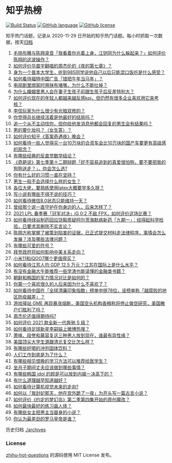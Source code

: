 # 知乎热榜
[![Build Status](https://github.com/ToWeLong/zhihu-hot-questions/workflows/CI/badge.svg)](https://github.com/ToWeLong/zhihu-hot-questions/actions)
[![GitHub language](https://img.shields.io/badge/language-golang-orange.svg)](https://golang.org/)
[![GitHub license](https://img.shields.io/github/license/ToWeLong/zhihu-hot-questions)](https://github.com/ToWeLong/zhihu-hot-questions/blob/main/LICENSE)

知乎热门话题，记录从 2020-11-29 日开始的知乎热门话题。每小时抓取一次数据，按天[归档](./archives)

<!-- BEGIN -->

1. [毛晓彤曝与陈翔录音「我看着你光着上身，江铠同为什么躲起来？」如何评价陈翔的这波操作？](https://www.zhihu.com/question/442081598)
1. [如何评价华晨宇翻唱的周杰伦的《夜的第七章》？](https://www.zhihu.com/question/441931973)
1. [身为一个普本大学生，听到985同学说他自己以后只能混口饭吃是什么感受？](https://www.zhihu.com/question/437056781)
1. [如何看待福特中国广告「错把牛年当马年」？](https://www.zhihu.com/question/441666031)
1. [电视剧里绑架时用抹布堵嘴，为什么不能吐掉？](https://www.zhihu.com/question/441878231)
1. [为什么婚姻里男人会在妻子生孩子前跟生孩子后反差特别大？](https://www.zhihu.com/question/439607839)
1. [如何评价现在的年轻人都越来越反感kpi，但仍然有很多企业喜欢用它来考核？](https://www.zhihu.com/question/441274642)
1. [李信玩家为什么很少有光暗双修的？](https://www.zhihu.com/question/403609087)
1. [你觉得兵长继续活着是他最好的结局吗？](https://www.zhihu.com/question/438734311)
1. [追一个从不主动找你，但你给他发消息他都会回复的男生会有结果吗？](https://www.zhihu.com/question/425763808)
1. [男的要化妆吗？（女生答）？](https://www.zhihu.com/question/437359021)
1. [如何评价知乎《答案奇遇夜》晚会？](https://www.zhihu.com/question/441882176)
1. [如何看待一些人觉得买一台10万块的合资车会比10万块的国产车要更有高级感的观念？](https://www.zhihu.com/question/440857833)
1. [有哪些经典的反直觉数学结论？](https://www.zhihu.com/question/63130220)
1. [《奇葩说》第七季第十二期辩题「好不容易追到的真爱很怕狗，要不要把我的狗狗送走？」，你会怎么选?](https://www.zhihu.com/question/441882944)
1. [你有什么好的习惯一直在坚持？](https://www.zhihu.com/question/435012841)
1. [男生一般不会选择什么样的女生？](https://www.zhihu.com/question/435057725)
1. [各位大佬，要熟练使用latex大概要学多久呀？](https://www.zhihu.com/question/438107857)
1. [写小说有哪些不得不说的技巧？](https://www.zhihu.com/question/35188574)
1. [如何看待微信8.0状态只能维持一天？](https://www.zhihu.com/question/441505845)
1. [曾经那个说一直守护在你身边的人，后来怎样了？](https://www.zhihu.com/question/434436885)
1. [2021 LPL 春季赛「冠军对决」iG 0:2 不敌 FPX，如何评价这场比赛？](https://www.zhihu.com/question/442032605)
1. [如何看待绿谷制药回应饶毅质疑阿尔茨海默病新药「九期一」：经得起科学检验，已要求其删除不实言论？](https://www.zhihu.com/question/442014571)
1. [陈翔方称掌握了被策划陷害的证据，已正式提交材料走法律程序，事情会怎么发展？涉及哪些法律问题？](https://www.zhihu.com/question/441997857)
1. [有哪些可爱的符号？](https://www.zhihu.com/question/314270796)
1. [拜登政府将如何影响中美关系走向？](https://www.zhihu.com/question/440407148)
1. [小米11和iQOO7哪个更值得买？](https://www.zhihu.com/question/440239420)
1. [如何看待江苏人均 GDP 12.5 万元？江苏在国际上是什么水平？](https://www.zhihu.com/question/441249747)
1. [有没有金融大牛能推荐一些学渣也能读懂的金融类书籍？](https://www.zhihu.com/question/34160174)
1. [朝鲜和韩国的军力情况对比是如何的？](https://www.zhihu.com/question/19970905)
1. [你第一个喜欢很久的人后来因为什么不喜欢了？](https://www.zhihu.com/question/437916814)
1. [如何看待中国在「全球清廉印象指数」榜单中排78位，该榜单称「越腐败的地区防疫越差」？](https://www.zhihu.com/question/441950005)
1. [游戏驿站 GME 再现暴涨熔断，美国空头机构香橼称将停止做空研究，美国散户们胜利了吗？](https://www.zhihu.com/question/441956769)
1. [周杰伦还值得期待吗?](https://www.zhihu.com/question/431203726)
1. [如何评价 2021 款全新一代奔驰 S 级？](https://www.zhihu.com/question/441122843)
1. [如何看待足球新星李嗣镕上微博热搜？](https://www.zhihu.com/question/441688765)
1. [萧峰、段誉和慕容复这三种男人放到现在，谁最有异性缘？](https://www.zhihu.com/question/440781326)
1. [美国顶尖大学生源跟清北复交比怎么样？](https://www.zhihu.com/question/355180091)
1. [有哪些好喝的冲剂固体饮料？](https://www.zhihu.com/question/65141672)
1. [人们工作到底是为了什么？](https://www.zhihu.com/question/441058938)
1. [有哪些相见恨晚的学习方法可以推荐给医学生？](https://www.zhihu.com/question/270857566)
1. [坐月子期间丈夫应该做到哪些事情？](https://www.zhihu.com/question/440875988)
1. [有哪些韩国 idol 的颜是可以放到内娱一决高下的？](https://www.zhihu.com/question/440944695)
1. [有什么道理越早知道越好？](https://www.zhihu.com/question/431287807)
1. [如何看待计算机视觉未来的走向?](https://www.zhihu.com/question/436846337)
1. [如何以「我封妃那天，他在宫外跪了一夜」为开头写一篇古言小说？](https://www.zhihu.com/question/422946779)
1. [如何评价《约定的梦幻岛》第二季第四集开始的原创魔改？](https://www.zhihu.com/question/441769500)
1. [如何最快最好的练习画人体？](https://www.zhihu.com/question/357227404)
1. [有哪些女主把男主当替身的小说？](https://www.zhihu.com/question/383770385)
1. [你认为最差劲的罗马皇帝是谁？](https://www.zhihu.com/question/393118032)

<!-- END -->

历史归档 [./archives](./archives)


### License
[zhihu-hot-questions](https://github.com/towelong/zhihu-hot-questions) 的源码使用 MIT License 发布。
